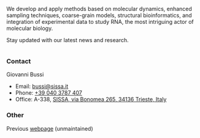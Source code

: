 

We develop and apply methods based on molecular dynamics, enhanced sampling techniques,
coarse-grain models, structural bioinformatics, and integration of experimental data to study RNA, the most intriguing actor
of molecular biology.

Stay updated with our latest news and research.

<div style="display: flex; gap: 15px; margin-top: 10px;">
  <a href="https://x.com/bussilab" target="_blank" aria-label="Twitter">
    <i class="fab fa-twitter" style="font-size: 1.5rem;"></i>
  </a>
  <a href="https://bsky.app/profile/bussilab.bsky.social" target="_blank" aria-label="Bluesky">
    <i class="fas fa-cloud" style="font-size: 1.5rem;"></i>
  </a>
  <a href="https://github.com/bussilab" target="_blank" aria-label="GitHub">
    <i class="fab fa-github" style="font-size: 1.5rem;"></i>
  </a>
</div>

### Contact

Giovanni Bussi

- Email: [bussi@sissa.it](mailto:bussi@sissa.it)
- Phone: [+39 040 3787 407](tel:+390403787407)
- Office: A-338, [SISSA, via Bonomea 265, 34136 Trieste, Italy](https://maps.app.goo.gl/tNTxGpG9mjJVxbsX8)

### Other

Previous [webpage](https://sites.google.com/site/giovannibussi) (unmaintained)

